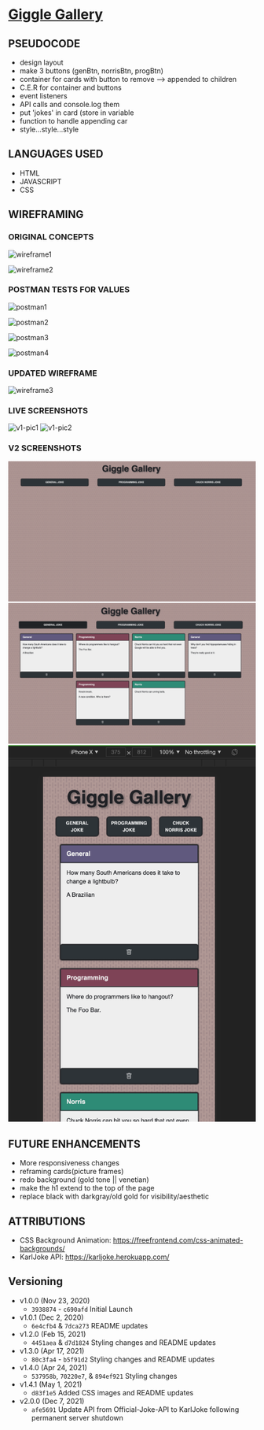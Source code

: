 # [Giggle Gallery](http://giggle-gallery.surge.sh/)


## PSEUDOCODE

- design layout
- make 3 buttons (genBtn, norrisBtn, progBtn)
- container for cards with button to remove --> appended to children
- C.E.R for container and buttons
- event listeners
- API calls and console.log them
- put 'jokes' in card (store in variable
- function to handle appending car
- style...style...style

## LANGUAGES USED 
- HTML
- JAVASCRIPT
- CSS


## WIREFRAMING

### ORIGINAL CONCEPTS
![wireframe1](css/455B875A-3F11-4F9E-94CA-392505011127_1_105_c.jpeg)

![wireframe2](css/90F40AF5-D120-450A-B40B-F99403820800_1_105_c.jpeg)

### POSTMAN TESTS FOR VALUES
![postman1](css/Screen%20Shot%202020-11-16%20at%203.37.09%20PM.png)

![postman2](css/Screen%20Shot%202020-11-16%20at%203.37.24%20PM.png)

![postman3](css/Screen%20Shot%202020-11-16%20at%203.37.50%20PM.png)

![postman4](css/Screen%20Shot%202020-11-16%20at%203.37.59%20PM.png)

### UPDATED WIREFRAME
![wireframe3](css/Giggle%20Gallery.png)

### LIVE SCREENSHOTS
![v1-pic1](css/Live%20build%201.png)
![v1-pic2](css/Live%20build%202.png)

### V2 SCREENSHOTS
![v2-default](css/v2-default.png)
![v2-desktop](css/v2-desktop.png)
![v2-iphone](css/v2-iphone.png)



## FUTURE ENHANCEMENTS

- More responsiveness changes
- reframing cards(picture frames)
- redo background (gold tone || venetian)
- make the h1 extend to the top of the page
- replace black with darkgray/old gold for visibility/aesthetic


## ATTRIBUTIONS

- CSS Background Animation: https://freefrontend.com/css-animated-backgrounds/
- KarlJoke API: https://karljoke.herokuapp.com/

## Versioning

- v1.0.0 (Nov 23, 2020)
  - `3938874` - `c690afd` Initial Launch
- v1.0.1 (Dec 2, 2020)
  - `6e4cfb4` & `7dca273` README updates 
- v1.2.0 (Feb 15, 2021)
  - `4451aea` & `d7d1824` Styling changes and README updates
- v1.3.0 (Apr 17, 2021)
  - `80c3fa4` - `b5f91d2` Styling changes and README updates
- v1.4.0 (Apr 24, 2021)
  - `537958b`, `70220e7`, & `894ef921` Styling changes
- v1.4.1 (May 1, 2021)
  - `d83f1e5` Added CSS images and README updates
- v2.0.0 (Dec 7, 2021)
  - `afe5691` Update API from Official-Joke-API to KarlJoke following permanent server shutdown
